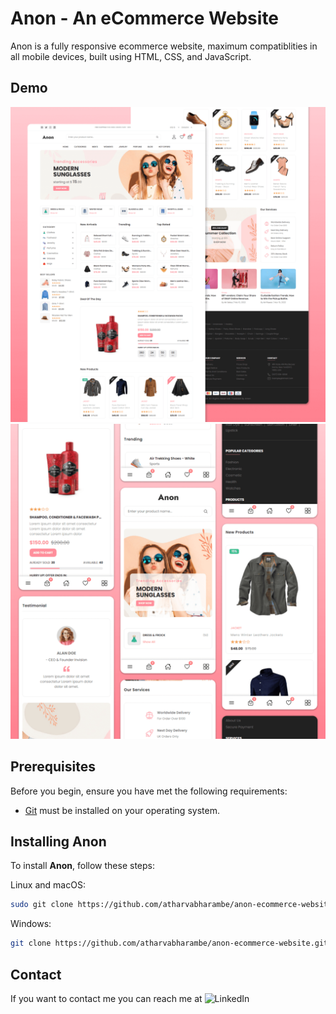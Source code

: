 # Anon - An eCommerce Website

Anon is a fully responsive ecommerce website, maximum compatiblities in all mobile devices, built using HTML, CSS, and JavaScript.

## Demo

![Anon Desktop Demo](./website-demo-image/desktop.png "Desktop Demo")
![Anon Mobile Demo](./website-demo-image/mobile.png "Mobile Demo")

## Prerequisites

Before you begin, ensure you have met the following requirements:

* [Git](https://git-scm.com/downloads "Download Git") must be installed on your operating system.

## Installing Anon

To install **Anon**, follow these steps:

Linux and macOS:

```bash
sudo git clone https://github.com/atharvabharambe/anon-ecommerce-website.git
```

Windows:

```bash
git clone https://github.com/atharvabharambe/anon-ecommerce-website.git
```

## Contact

If you want to contact me you can reach me at ![LinkedIn](https://www.linkedin.com/in/atharva-bharambe-715833281?utm_source=share&utm_campaign=share_via&utm_content=profile&utm_medium=ios_app)

